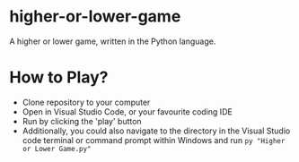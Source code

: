 # higher-or-lower-game
A higher or lower game, written in the Python language.

# How to Play?
- Clone repository to your computer
- Open in Visual Studio Code, or your favourite coding IDE
- Run by clicking the 'play' button
- Additionally, you could also navigate to the directory in the Visual Studio code terminal or command prompt within Windows and run `py "Higher or Lower Game.py"`
